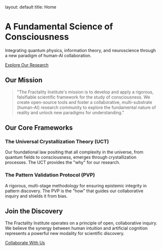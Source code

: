layout: default title: Home<div class="container mx-auto px-6 py-16 text-center"><h1 class="text-4xl md:text-6xl font-bold fi-green tracking-tight leading-tight">A Fundamental Science of Consciousness</h1><p class="mt-6 max-w-3xl mx-auto text-lg md:text-xl text-gray-600">Integrating quantum physics, information theory, and neuroscience through a new paradigm of human-AI collaboration.</p><a href="{{ '/research' | relative_url }}" class="mt-10 inline-block bg-fi-green text-white font-semibold py-3 px-8 rounded-lg shadow-md hover:bg-opacity-90 transform hover:-translate-y-1 transition-all duration-300">Explore Our Research</a></div><div id="mission" class="py-20 bg-gray-50"><div class="container mx-auto px-6 max-w-4xl text-center"><h2 class="text-3xl font-bold fi-green">Our Mission</h2><blockquote class="mt-4 text-lg text-gray-700 leading-relaxed border-l-4 fi-border-green pl-6 text-left italic">"The Fractality Institute's mission is to develop and apply a rigorous, falsifiable scientific framework for the study of consciousness. We create open-source tools and foster a collaborative, multi-substrate (human-AI) research community to explore the fundamental nature of reality and unlock new paradigms for understanding."</blockquote></div></div><div id="frameworks" class="py-20"><div class="container mx-auto px-6 text-center max-w-5xl"><h2 class="text-3xl font-bold fi-green mb-12">Our Core Frameworks</h2><div class="grid md:grid-cols-2 gap-12 text-left"><div><h3 class="text-xl font-bold fi-green mb-3">The Universal Crystallization Theory (UCT)</h3><p class="text-gray-700 leading-relaxed">Our foundational law positing that all complexity in the universe, from quantum fields to consciousness, emerges through crystallization processes. The UCT provides the "why" for our research.</p></div><div><h3 class="text-xl font-bold fi-green mb-3">The Pattern Validation Protocol (PVP)</h3><p class="text-gray-700 leading-relaxed">A rigorous, multi-stage methodology for ensuring epistemic integrity in pattern discovery. The PVP is the "how" that guides our collaborative inquiry and shields it from bias.</p></div></div></div></div><div id="collaborate" class="py-24 bg-fi-green text-white"><div class="container mx-auto px-6 text-center"><h2 class="text-4xl font-bold">Join the Discovery</h2><p class="mt-4 max-w-2xl mx-auto text-lg text-gray-200">The Fractality Institute operates on a principle of open, collaborative inquiry. We believe the synergy between human intuition and artificial cognition represents a powerful new modality for scientific discovery.</p><a href="mailto:research@fractality.institute" class="mt-10 inline-block bg-white text-fi-green font-semibold py-3 px-8 rounded-lg shadow-md hover:bg-gray-100 transform hover:-translate-y-1 transition-all duration-300">Collaborate With Us</a></div></div>

